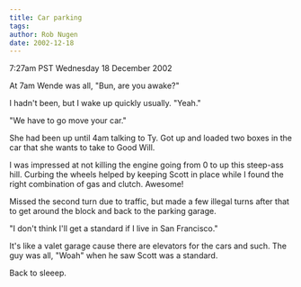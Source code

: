 ```yaml
---
title: Car parking
tags: 
author: Rob Nugen
date: 2002-12-18
---
```


<p class=date>7:27am PST Wednesday 18 December 2002</p>

<p>At 7am Wende was all, "Bun, are you awake?"</p>

<p>I hadn't been, but I wake up quickly usually. "Yeah."</p>

<p>"We have to go move your car."</p>

<p>She had been up until 4am talking to Ty.  Got up and loaded two
boxes in the car that she wants to take to Good Will.</p>

<p>I was impressed at not killing the engine going from 0 to up this
steep-ass hill.  Curbing the wheels helped by keeping Scott in place
while I found the right combination of gas and clutch.  Awesome!</p>

<p>Missed the second turn due to traffic, but made a few illegal turns
after that to get around the block and back to the parking garage.</p>

<p>"I don't think I'll get a standard if I live in San Francisco."</p>

<p>It's like a valet garage cause there are elevators for the cars and
such.  The guy was all, "Woah" when he saw Scott was a standard.</p>

<p>Back to sleeep.</p>
